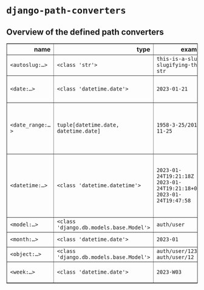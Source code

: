 # `django-path-converters`

## Overview of the defined path converters

<!-- path converters -->
<table border="1" class="dataframe">
  <thead>
    <tr style="text-align: right;">
      <th>name</th>
      <th>type</th>
      <th>examples</th>
      <th>regex</th>
      <th>also accepts</th>
    </tr>
  </thead>
  <tbody>
    <tr>
      <td><code>&lt;autoslug:…&gt;</code></td>
      <td><code>&lt;class &#x27;str&#x27;&gt;</code></td>
      <td><code>this-is-a-slug<br>slugifying-this-str</code></td>
      <td><code>[-a-zA-Z0-9_]+</code></td>
      <td><code></code></td>
    </tr>
    <tr>
      <td><code>&lt;date:…&gt;</code></td>
      <td><code>&lt;class &#x27;datetime.date&#x27;&gt;</code></td>
      <td><code>2023-01-21</code></td>
      <td><code>[0-9]{4}[-](?:0?[1-9]|1[0-2])-(?:0?[1-9]|[12][0-9]|3[01])</code></td>
      <td><code></code></td>
    </tr>
    <tr>
      <td><code>&lt;date_range:…&gt;</code></td>
      <td><code>tuple[datetime.date, datetime.date]</code></td>
      <td><code>1958-3-25/2019-11-25</code></td>
      <td><code>[0-9]{4}[-](?:0?[1-9]|1[0-2])-(?:0?[1-9]|[12][0-9]|3[01])/[0-9]{4}[-](?:0?[1-9]|1[0-2])-(?:0?[1-9]|[12][0-9]|3[01])</code></td>
      <td><code></code></td>
    </tr>
    <tr>
      <td><code>&lt;datetime:…&gt;</code></td>
      <td><code>&lt;class &#x27;datetime.datetime&#x27;&gt;</code></td>
      <td><code>2023-01-24T19:21:18Z<br>2023-01-24T19:21:18+00:00<br>2023-01-24T19:47:58</code></td>
      <td><code>[0-9]{4}[-](?:0?[1-9]|1[0-2])-(?:0?[1-9]|[12][0-9]|3[01])T(?:[0-1]\d|2[0-4])[:]?[0-5][0-9][:]?[0-5][0-9](?:Z|[+-](?:[0-1]\d|2[0-4])[:]?[0-5][0-9])?</code></td>
      <td><code>&lt;class &#x27;datetime.date&#x27;&gt;</code></td>
    </tr>
    <tr>
      <td><code>&lt;model:…&gt;</code></td>
      <td><code>&lt;class &#x27;django.db.models.base.Model&#x27;&gt;</code></td>
      <td><code>auth/user</code></td>
      <td><code>[^/]+/[^/]+</code></td>
      <td><code>&lt;class &#x27;django.db.models.base.ModelBase&#x27;&gt;</code></td>
    </tr>
    <tr>
      <td><code>&lt;month:…&gt;</code></td>
      <td><code>&lt;class &#x27;datetime.date&#x27;&gt;</code></td>
      <td><code>2023-01</code></td>
      <td><code>[0-9]{4}[-](?:0?[1-9]|1[0-2])</code></td>
      <td><code></code></td>
    </tr>
    <tr>
      <td><code>&lt;object:…&gt;</code></td>
      <td><code>&lt;class &#x27;django.db.models.base.Model&#x27;&gt;</code></td>
      <td><code>auth/user/123<br>auth/user/12</code></td>
      <td><code>[^/]+/[^/]+/[^/]+</code></td>
      <td><code></code></td>
    </tr>
    <tr>
      <td><code>&lt;week:…&gt;</code></td>
      <td><code>&lt;class &#x27;datetime.date&#x27;&gt;</code></td>
      <td><code>2023-W03</code></td>
      <td><code>[0-9]{4}[-]W(?:0?[1-9]|[1-4][0-9]|5[0-3])</code></td>
      <td><code></code></td>
    </tr>
  </tbody>
</table>
<!-- end path converters -->

